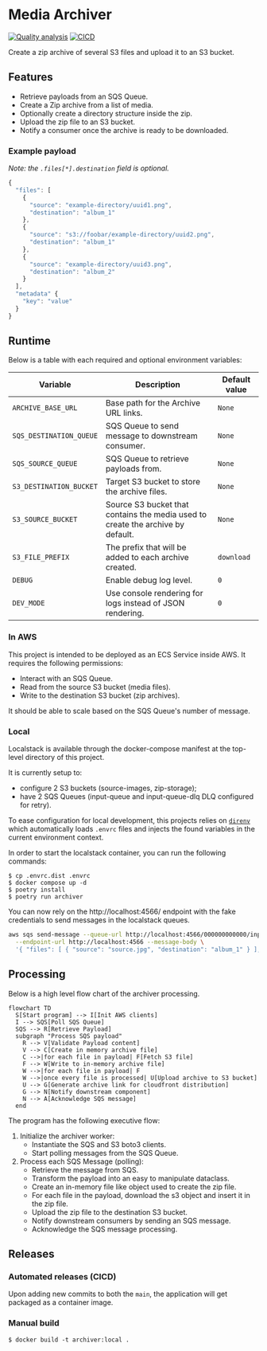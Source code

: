 # Media Archiver

[![Quality analysis](https://github.com/meero-com/archiver/actions/workflows/quality.yaml/badge.svg)](https://github.com/meero-com/archiver/actions/workflows/quality.yaml) [![CICD](https://github.com/meero-com/archiver/actions/workflows/ci.yaml/badge.svg)](https://github.com/meero-com/archiver/actions/workflows/ci.yaml)

Create a zip archive of several S3 files and upload it to an S3 bucket.

## Features

- Retrieve payloads from an SQS Queue.
- Create a Zip archive from a list of media.
- Optionally create a directory structure inside the zip.
- Upload the zip file to an S3 bucket.
- Notify a consumer once the archive is ready to be downloaded.

### Example payload

_Note: the `.files[*].destination` field is optional._

```javascript
{
  "files": [
    {
      "source": "example-directory/uuid1.png",
      "destination": "album_1"
    },
    {
      "source": "s3://foobar/example-directory/uuid2.png",
      "destination": "album_1"
    },
    {
      "source": "example-directory/uuid3.png",
      "destination": "album_2"
    }
  ],
  "metadata" {
    "key": "value"
  }
}
```

## Runtime

Below is a table with each required and optional environment variables:

| Variable | Description | Default value |
|----------|-------------|---------------|
| `ARCHIVE_BASE_URL` | Base path for the Archive URL links. | `None` |
| `SQS_DESTINATION_QUEUE` | SQS Queue to send message to downstream consumer. | `None` |
| `SQS_SOURCE_QUEUE` | SQS Queue to retrieve payloads from. | `None` |
| `S3_DESTINATION_BUCKET` | Target S3 bucket to store the archive files. | `None` |
| `S3_SOURCE_BUCKET` | Source S3 bucket that contains the media used to create the archive by default. | `None` |
| `S3_FILE_PREFIX` | The prefix that will be added to each archive created. | `download` |
| `DEBUG` | Enable debug log level. | `0` |
| `DEV_MODE` | Use console rendering for logs instead of JSON rendering. | `0` |

### In AWS

This project is intended to be deployed as an ECS Service inside AWS.
It requires the following permissions:

- Interact with an SQS Queue.
- Read from the source S3 bucket (media files).
- Write to the destination S3 bucket (zip archives).

It should be able to scale based on the SQS Queue's number of message.

### Local

Localstack is available through the docker-compose manifest at the top-level directory of this project.

It is currently setup to:

- configure 2 S3 buckets (source-images, zip-storage);
- have 2 SQS Queues (input-queue and input-queue-dlq DLQ configured for retry).

To ease configuration for local development, this projects relies on [`direnv`][direnv] which
automatically loads `.envrc` files and injects the found variables in the current environment context.

[direnv]: https://direnv.net/

In order to start the localstack container, you can run the following commands:

```console
$ cp .envrc.dist .envrc
$ docker compose up -d
$ poetry install
$ poetry run archiver
```

You can now rely on the http://localhost:4566/ endpoint with the fake credentials to
send messages in the localstack queues.


```bash
aws sqs send-message --queue-url http://localhost:4566/000000000000/input-queue \
  --endpoint-url http://localhost:4566 --message-body \
  '{ "files": [ { "source": "source.jpg", "destination": "album_1" } ], "metadata": {"user_email": "theo.massard@meero.com"}}'
```

## Processing

Below is a high level flow chart of the archiver processing.

```mermaid
flowchart TD
  S[Start program] --> I[Init AWS clients]
  I --> SQS[Poll SQS Queue]
  SQS --> R[Retrieve Payload]
  subgraph "Process SQS payload"
    R --> V[Validate Payload content]
    V --> C[Create in memory archive file]
    C -->|for each file in payload| F[Fetch S3 file]
    F --> W[Write to in-memory archive file]
    W -->|for each file in payload| F
    W -->|once every file is processed| U[Upload archive to S3 bucket]
    U --> G[Generate archive link for cloudfront distribution]
    G --> N[Notify downstream component]
    N --> A[Acknowledge SQS message]
  end
```

The program has the following executive flow:

1. Initialize the archiver worker:
    - Instantiate the SQS and S3 boto3 clients.
    - Start polling messages from the SQS Queue.
2. Process each SQS Message (polling):
    - Retrieve the message from SQS.
    - Transform the payload into an easy to manipulate dataclass.
    - Create an in-memory file like object used to create the zip file.
    - For each file in the payload, download the s3 object and insert it in the
  zip file.
    - Upload the zip file to the destination S3 bucket.
    - Notify downstream consumers by sending an SQS message.
    - Acknowledge the SQS message processing.

## Releases

### Automated releases (CICD)

Upon adding new commits to both the `main`, the application will
get packaged as a container image.

### Manual build

```console
$ docker build -t archiver:local .
```

